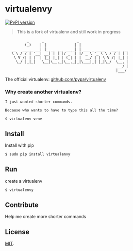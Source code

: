
# virtualenvy
[![PyPI version](https://badge.fury.io/py/virtualenvy.svg)](https://badge.fury.io/py/virtualenvy)
> This is a fork of virtualenv and still work in progress
```ascii
          _      _               _                       
         (_)    | |             | |                      
   __   ___ _ __| |_ _   _  __ _| | ___ _ ____   ___   _ 
   \ \ / / | '__| __| | | |/ _` | |/ _ \ '_ \ \ / / | | |
    \ V /| | |  | |_| |_| | (_| | |  __/ | | \ V /| |_| |
     \_/ |_|_|   \__|\__,_|\__,_|_|\___|_| |_|\_/  \__, |
                                                    __/ |
                                                   |___/ 
```
The official virtualenv: [github.com/pypa/virtualenv](https://github.com/pypa/virtualenv)                                                  

### Why create another virtualenv?
```
I just wanted shorter commands.

Because who wants to have to type this all the time?

$ virtualenv venv 
```

## Install

Install with pip

```bash
$ sudo pip install virtualenvy
```
## Run

create a virtualenv

```bash
$ virtualenvy
```
## Contribute
Help me create more shorter commands

## License
[MIT](https://github.com/pypa/virtualenv).
